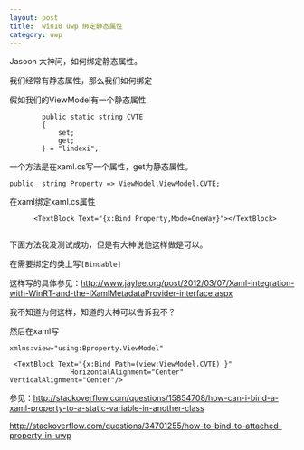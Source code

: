 ```yaml
---
layout: post
title:  win10 uwp 绑定静态属性 
category: uwp 
---
```


Jasoon 大神问，如何绑定静态属性。

我们经常有静态属性，那么我们如何绑定

<!--more-->
<!-- csdn -->

假如我们的ViewModel有一个静态属性

		
```
        public static string CVTE
        {
            set;
            get;
        } = "lindexi";

```

<!-- 如果我们ViewModel namespace Bproperty.ViewModel

那么需要在空间

		
```
xmlns:view="using:Bproperty.ViewModel"

```

然后使用 -->

一个方法是在xaml.cs写一个属性，get为静态属性。
		
```
public  string Property => ViewModel.ViewModel.CVTE;

```
在xaml绑定xaml.cs属性
```
      <TextBlock Text="{x:Bind Property,Mode=OneWay}"></TextBlock>


```

下面方法我没测试成功，但是有大神说他这样做是可以。

在需要绑定的类上写`[Bindable]`

这样写的具体参见：http://www.jaylee.org/post/2012/03/07/Xaml-integration-with-WinRT-and-the-IXamlMetadataProvider-interface.aspx 

我不知道为何这样，知道的大神可以告诉我不？

然后在xaml写

        
```
xmlns:view="using:Bproperty.ViewModel"

 <TextBlock Text="{x:Bind Path=(view:ViewModel.CVTE) }"
               HorizontalAlignment="Center" VerticalAlignment="Center"/>

```

参见：http://stackoverflow.com/questions/15854708/how-can-i-bind-a-xaml-property-to-a-static-variable-in-another-class

http://stackoverflow.com/questions/34701255/how-to-bind-to-attached-property-in-uwp

